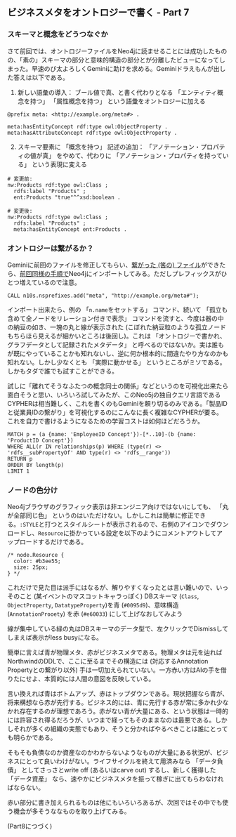 ## ビジネスメタをオントロジーで書く - Part 7

### スキーマと概念をどうつなぐか

さて前回では、オントロジーファイルをNeo4jに読ませることには成功したものの、「素の」スキーマの部分と意味的構造の部分とが分離したビューになってしまった。早速のび太よろしくGeminiに助けを求める。Geminiドラえもんが出した答えは以下である。

1. 新しい語彙の導入： ブール値で真、と書く代わりとなる 「エンティティ概念を持つ」 「属性概念を持つ」 という語彙をオントロジーに加える
```
@prefix meta: <http://example.org/meta#> .

meta:hasEntityConcept rdf:type owl:ObjectProperty .
meta:hasAttributeConcept rdf:type owl:ObjectProperty .
```

2. スキーマ要素に 「概念を持つ」 記述の追加： 「アノテーション・プロパティの値が真」 をやめて、代わりに 「アノテーション・プロパティを持っている」 という表現に変える

```turtle
# 変更前:
nw:Products rdf:type owl:Class ;
  rdfs:label "Products" ;
  ent:Products "true"^^xsd:boolean .

# 変更後:
nw:Products rdf:type owl:Class ;
  rdfs:label "Products" ;
  meta:hasEntityConcept ent:Products .
```
### オントロジーは繋がるか？

Geminiに前回のファイルを修正してもらい、[繋がった (筈の) ファイル](https://github.com/Yoshiyuki-iasa/northwind/blob/main/northwind_ontology_pt7.ttl)ができたら、[前回同様の手順で](part6.md)Neo4jにインポートしてみる。ただしプレフィックスがひとつ増えているので注意。
```
CALL n10s.nsprefixes.add("meta", "http://example.org/meta#");
```
インポート出来たら、例の 「`n.name`をセットする」 コマンド、続いて 「孤立も含めて全ノードをリレーション付きで表示」 コマンドを流すと、今度は器の中の納豆の如き、一塊の丸と線が表示された (こぼれた納豆粒のような孤立ノードもちらほら見えるが細かいところは後回し)。これは 「オントロジーで書かれ、グラフデータとして記録されたメタデータ」 と呼べるのではないか。実は誰もが既にやっていることかも知れないし、逆に何か根本的に間違たやり方なのかも知れない。しかし少なくとも 「実際に動かせる」 というところがミソである。しかもタダで誰でも試すことができる。

試しに「離れてそうなふたつの概念同士の関係」などというのを可視化出来たら面白そうと思い、いろいろ試してみたが、このNeo5jの独自クエリ言語であるCYPHERは相当難しく、これを書くのもGeminiを頼り切るのみである。「製品IDと従業員IDの繋がり」を可視化するのにこんなに長く複雑なCYPHERが要る。これを自力で書けるようになるための学習コストは如何ほどだろうか。
```
MATCH p = (a {name: 'EmployeeID Concept'})-[*..10]-(b {name: 'ProductID Concept'})
WHERE ALL(r IN relationships(p) WHERE (type(r) <> 'rdfs__subPropertyOf' AND type(r) <> 'rdfs__range'))
RETURN p
ORDER BY length(p)
LIMIT 1
```

### ノードの色分け

Neo4jブラウザのグラフィック表示は非エンジニア向けではないにしても、 「丸が全部同じ色」 というのはいただけない。しかしこれは簡単に修正できる。`:STYLE`と打つとスタイルシートが表示されるので、右側のアイコンでダウンロードし、`Resource`に掛かっている設定を以下のようにコメントアウトしてアップロードするだけである。
```
/* node.Resource {
  color: #b3ee55;
  size: 25px;
} */
```
これだけで見た目は派手にはなるが、解りやすくなったとは言い難いので、いっそのこと (某イベントのマスコットキャラっぽく) DBスキーマ (`Class`, `ObjectProperty`, `DatatypeProperty`)を青 (`#0095d9`)、意味構造 (`AnnotationProoety`) を赤 (`#e60033`) にして上げなおしてみよう 

線が集中している緑の丸はDBスキーマのデータ型で、左クリックでDismissしてしまえば表示がless busyになる。

簡単に言えば青が物理メタ、赤がビジネスメタである。物理メタは元を辿ればNorthwindのDDLで、ここに至るまでその構造には (対応するAnnotation Propertyとの繋がり以外) 手は一切加えられていない。一方赤い方はAIの手を借りたにせよ、本質的には人間の意図を反映している。

言い換えれば青はボトムアップ、赤はトップダウンである。現状把握なら青が、将来構想なら赤が先行する。ビジネス的には、青に先行する赤が常に多かれ少なかれ存在するのが理想であろう。赤がない青が大量にある、という状態は一時的には許容され得るだろうが、いつまで経ってもそのままなのは最悪である。しかしそれが多くの組織の実態でもあり、そうと分かればやるべきことは誰にとっても明らかである。

そもそも負債なのか資産なのかわからないようなものが大量にある状況が、ビジネスにとって良いわけがない。ライフサイクルを終えて用済みなら 「データ負債」 としてさっさとwrite off (あるいはcarve out) するし、新しく獲得した 「データ資産」 なら、速やかにビジネスメタを振って稼ぎに出てもらわなければならない。

赤い部分に書き加えられるものは他にもいろいろあるが、次回ではその中でも使う機会が多そうななものを取り上げてみる。

(Part8につづく)
